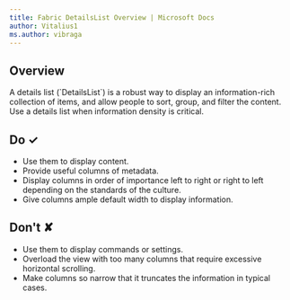 ```yaml
---
title: Fabric DetailsList Overview | Microsoft Docs
author: Vitalius1
ms.author: vibraga
---
```


## Overview
A details list (&#x60;DetailsList&#x60;) is a robust way to display an information-rich collection of items, and allow people to sort, group, and filter the content. Use a details list when information density is critical. 




## Do &#10003;
- Use them to display content.
- Provide useful columns of metadata.
- Display columns in order of importance left to right or right to left depending on the standards of the culture.
- Give columns ample default width to display information.


## Don't &#10008;
- Use them to display commands or settings.
- Overload the view with too many columns that require excessive horizontal scrolling.
- Make columns so narrow that it truncates the information in typical cases.
